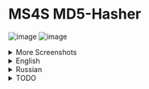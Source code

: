 # MS4S MD5-Hasher

![image](https://github.com/MentallyStable4sure/MD5-Hasher/assets/62771181/96df6e22-69d3-4f1b-af09-dd489b99a6d9) ![image](https://github.com/MentallyStable4sure/MD5-Hasher/assets/62771181/a2def17d-c18d-4766-b36d-d0270e945762) 

<details>
<summary>More Screenshots</summary>

![image](https://github.com/MentallyStable4sure/MD5-Hasher/assets/62771181/840dd833-0688-4c87-bce1-8357b88b0ba1) ![image](https://github.com/MentallyStable4sure/MD5-Hasher/assets/62771181/19dfa0dd-5158-42b9-b930-bfdf1042ac1e)
![image](https://github.com/MentallyStable4sure/MD5-Hasher/assets/62771181/a6c45ea1-acf8-452f-a728-0e61c41a5e53) ![image](https://github.com/MentallyStable4sure/MD5-Hasher/assets/62771181/412e6a84-c50f-4d7f-b90a-72863ab933e1)


</details>


<details>
<summary>English</summary>
[Win App] [Lightweight] Small application to get total checksum of all files in folder (and sub-folders inside) and write it in 1 .txt file with custom separator and filename ie [ filepath | hashsum ], can be used to compare 2 hashsum files, just click Compare 2 hashes and paste your 2 files, set 2 separators for each file (for example : or ♡♡♡♡ like we did in the example) and it will parse it. Thats all, have a good day.

Output after pressing Start Encoding:
---

![image](https://github.com/MentallyStable4sure/MD5-Hasher/assets/62771181/4f44689b-cab9-46a6-b69d-dc83be82d890)

![hashes.txt](/examples/hashes.txt)

```
Debug\net7.0-windows\MS4S-MD5Hasher.deps.json ♡♡♡♡ 9f1f8f8cc572e7b056abc3db1cfa1993
Debug\net7.0-windows\MS4S-MD5Hasher.dll ♡♡♡♡ 76dd1522670acad0b25666e61c92ce05
Debug\net7.0-windows\MS4S-MD5Hasher.exe ♡♡♡♡ cbef7a037e09bf4cf3ed55884ece176f
Debug\net7.0-windows\MS4S-MD5Hasher.pdb ♡♡♡♡ 348ab00cc619322a42b6f328b7be4e79
Debug\net7.0-windows\MS4S-MD5Hasher.runtimeconfig.json ♡♡♡♡ d8ae75ee64991f91ddf5fa2c72adcc7c
Release\net7.0-windows\MS4S-MD5Hasher.deps.json ♡♡♡♡ 9f1f8f8cc572e7b056abc3db1cfa1993
Release\net7.0-windows\MS4S-MD5Hasher.dll ♡♡♡♡ a0ec24fb15711e10612893ced6661788
Release\net7.0-windows\MS4S-MD5Hasher.exe ♡♡♡♡ cbef7a037e09bf4cf3ed55884ece176f
Release\net7.0-windows\MS4S-MD5Hasher.pdb ♡♡♡♡ 48979158d96c2d68cad8f36ec30915d8
Release\net7.0-windows\MS4S-MD5Hasher.runtimeconfig.json ♡♡♡♡ cc164c1b948924c198019ea9b728e06e
Release\net7.0-windows\totalhashes.txt ♡♡♡♡ 837c3dc87f8b47074c5eedfaeae96902
```
</details>

<details>
<summary>Russian</summary>
[Виндоус Приложение] [Легковесная аппка] Маленькое приложение чтобы создать текстовый документ со всеми хеш-суммами в виде [ ФАЙЛ (ваш разьеденитель) ХЕШ ], позволяет сделать все это с настраиваемым разделителем и заходит в подпапки внутри директории. Так же можно использовать как сравнения на 2 хешсуммы, просто выберите в начале сравнение - укажите 2 файла, укажите их сепараторы (например в нашем примере были указаны сердечки  ♡♡♡♡ , но если вы используете другой файл то конечно нужно узнать какой там разделить, по умолчанию это : - двоеточие) и нажмите на Start Comparing. Вот и все, приятного пользования.

Вот что получается на выходе после того как мы выбрали папку:
---

![image](https://github.com/MentallyStable4sure/MD5-Hasher/assets/62771181/4f44689b-cab9-46a6-b69d-dc83be82d890)

![hashes.txt](/examples/hashes.txt)

```
Debug\net7.0-windows\MS4S-MD5Hasher.deps.json ♡♡♡♡ 9f1f8f8cc572e7b056abc3db1cfa1993
Debug\net7.0-windows\MS4S-MD5Hasher.dll ♡♡♡♡ 76dd1522670acad0b25666e61c92ce05
Debug\net7.0-windows\MS4S-MD5Hasher.exe ♡♡♡♡ cbef7a037e09bf4cf3ed55884ece176f
Debug\net7.0-windows\MS4S-MD5Hasher.pdb ♡♡♡♡ 348ab00cc619322a42b6f328b7be4e79
Debug\net7.0-windows\MS4S-MD5Hasher.runtimeconfig.json ♡♡♡♡ d8ae75ee64991f91ddf5fa2c72adcc7c
Release\net7.0-windows\MS4S-MD5Hasher.deps.json ♡♡♡♡ 9f1f8f8cc572e7b056abc3db1cfa1993
Release\net7.0-windows\MS4S-MD5Hasher.dll ♡♡♡♡ a0ec24fb15711e10612893ced6661788
Release\net7.0-windows\MS4S-MD5Hasher.exe ♡♡♡♡ cbef7a037e09bf4cf3ed55884ece176f
Release\net7.0-windows\MS4S-MD5Hasher.pdb ♡♡♡♡ 48979158d96c2d68cad8f36ec30915d8
Release\net7.0-windows\MS4S-MD5Hasher.runtimeconfig.json ♡♡♡♡ cc164c1b948924c198019ea9b728e06e
Release\net7.0-windows\totalhashes.txt ♡♡♡♡ 837c3dc87f8b47074c5eedfaeae96902
```
</details>

<details>
<summary>TODO</summary>

### What is planned and what is done already

- ✅ Arguments-friendly (to launch app without UI and set arguments like --compare [path] or --compute [path]) [<a href=https://github.com/MentallyStable4sure/MS4SArgLiteHasher>done</a>]
- ✅ Compare method as additional functionality
- ✅ Checksum from directory for all the files inside folder and subfolder divided by separator ie [Path | Hash]
- ✅ Themes (idk why tho)
- ✅ Custom filenames and separators without limits

</details>
